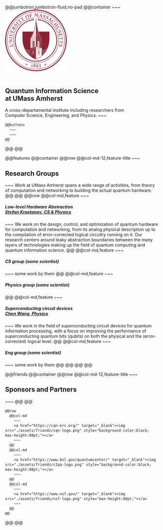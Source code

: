 <!-- Header -->
@@jumbotron,jumbotron-fluid,no-pad
  @@container
    ~~~
    <img src="./assets/logo-umass.png" style="max-width:40%;padding-bottom:20px"/>
    <h2>Quantum Information Science<br> at UMass Amherst</h2>
    A cross-departamental institute including researchers from<br> Computer Science, Engineering, and Physics.
    ~~~

    @@buttons
      ~~~
      ~~~
    @@
  @@
@@

@@features
  @@container
    @@row
      @@col-md-12,feature-title
        ~~~
        <h2>Research Groups</h2>
        ~~~
        Work at UMass Amherst spans a wide range of activities, from theory of computation and networking to building the actual quantum hardware.
      @@
    @@
    @@row
      @@col-md,feature
        ~~~
        <h5>Low-level Hardware Abstraction<br><a href="https://lab.krastanov.org/">Stefan Krastanov, CS & Physics</a></h5>
        ~~~
        We work on the design, control, and optimization of quantum hardware for computation and networking, from its analog physical description up to the compilation of error-corrected logical circuitry running on it. Our research centers around leaky abstraction boundaries between the many layers of technologies making up the field of quantum computing and quantum information science.
      @@
      @@col-md,feature
        ~~~
        <h5>CS group (some scientist)</h5>
        ~~~
        some work by them
      @@
      @@col-md,feature
        ~~~
        <h5>Physics group (some scientist)</h5>
      @@
      @@col-md,feature
        ~~~
        <h5>Superconducting circuit devices <br><a href="https://websites.umass.edu/wangc/">Chen Wang, Physics</a></h5>
        ~~~
      We work in the field of superconducting circuit devices for quantum information processing, with a focus on improving the performance of superconducting quantum bits (qubits) on both the physical and the (error-corrected) logical level. 
      @@
      @@col-md,feature
        ~~~
        <h5>Eng group (some scientist)</h5>
        ~~~
        some work by them
      @@
    @@
  @@
@@

@@friends
  @@container
    @@row
      @@col-md-12,feature-title
        ~~~
        <h2>Sponsors and Partners</h2>
        ~~~
      @@
    @@

    @@row
      @@col-md
        ~~~
        <a href="https://cqn-erc.org/" target="_blank"><img src="./assets/friends/cqn-logo.png" style="background-color:black; max-height:80pt;"></a>
        ~~~
      @@
      @@col-md
        ~~~
        <a href="https://www.bnl.gov/quantumcenter/" target="_blank"><img src="./assets/friends/c2qa-logo.png" style="background-color:black; max-height:80pt;"></a>
        ~~~
      @@
      @@col-md
        ~~~
        <a href="https://www.nsf.gov/" target="_blank"><img src="./assets/friends/nsf-logo.png" style="max-height:80pt;"></a>
        ~~~
      @@
    @@

  @@
@@
